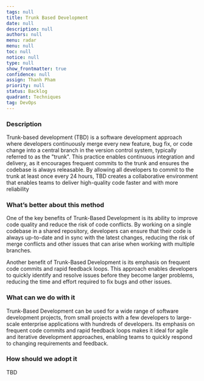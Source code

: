 ```yaml
---
tags: null
title: Trunk Based Development
date: null
description: null
authors: null
menu: radar
menu: null
toc: null
notice: null
type: null
show_frontmatter: true
confidence: null
assign: Thanh Pham
priority: null
status: Backlog
quadrant: Techniques
tag: DevOps
---
```


<!-- table_of_contents 170f6502-6672-4224-9cdf-8b66efb08881 -->

### Description

Trunk-based development (TBD) is a software development approach where developers continuously merge every new feature, bug fix, or code change into a central branch in the version control system, typically referred to as the "trunk". This practice enables continuous integration and delivery, as it encourages frequent commits to the trunk and ensures the codebase is always releasable. By allowing all developers to commit to the trunk at least once every 24 hours, TBD creates a collaborative environment that enables teams to deliver high-quality code faster and with more reliability

### What’s better about this method

One of the key benefits of Trunk-Based Development is its ability to improve code quality and reduce the risk of code conflicts. By working on a single codebase in a shared repository, developers can ensure that their code is always up-to-date and in sync with the latest changes, reducing the risk of merge conflicts and other issues that can arise when working with multiple branches.

Another benefit of Trunk-Based Development is its emphasis on frequent code commits and rapid feedback loops. This approach enables developers to quickly identify and resolve issues before they become larger problems, reducing the time and effort required to fix bugs and other issues.

### What can we do with it

Trunk-Based Development can be used for a wide range of software development projects, from small projects with a few developers to large-scale enterprise applications with hundreds of developers. Its emphasis on frequent code commits and rapid feedback loops makes it ideal for agile and iterative development approaches, enabling teams to quickly respond to changing requirements and feedback.

### How should we adopt it

TBD

<!-- child_database d84a267e-3cf1-4253-90ca-eaabcba4884a -->
